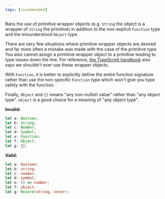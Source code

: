 ```yaml
---
tags: [recommended]
---
```


Bans the use of primitive wrapper objects (e.g. `String` the object is a wrapper
of `string` the primitive) in addition to the non-explicit `Function` type and
the misunderstood `Object` type.

There are very few situations where primitive wrapper objects are desired and
far more often a mistake was made with the case of the primitive type. You also
cannot assign a primitive wrapper object to a primitive leading to type issues
down the line. For reference, [the TypeScript handbook] also says we shouldn't
ever use these wrapper objects.

[the TypeScript handbook]: https://www.typescriptlang.org/docs/handbook/declaration-files/do-s-and-don-ts.html#number-string-boolean-symbol-and-object

With `Function`, it is better to explicitly define the entire function signature
rather than use the non-specific `Function` type which won't give you type
safety with the function.

Finally, `Object` and `{}` means "any non-nullish value" rather than "any object
type". `object` is a good choice for a meaning of "any object type".

**Invalid:**

```typescript
let a: Boolean;
let b: String;
let c: Number;
let d: Symbol;
let e: Function;
let f: Object;
let g: {};
```

**Valid:**

```typescript
let a: boolean;
let b: string;
let c: number;
let d: symbol;
let e: () => number;
let f: object;
let g: Record<string, never>;
```
